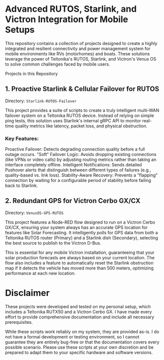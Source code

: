 # Advanced RUTOS, Starlink, and Victron Integration for Mobile Setups
This repository contains a collection of projects designed to create a highly integrated and resilient connectivity and power management system for mobile environments like RVs (motorhomes) and boats. These solutions leverage the power of Teltonika's RUTOS, Starlink, and Victron's Venus OS to solve common challenges faced by mobile users.

Projects in this Repository
## 1. Proactive Starlink & Cellular Failover for RUTOS
Directory: `Starlink-RUTOS-Failover`

This project provides a suite of scripts to create a truly intelligent multi-WAN failover system on a Teltonika RUTOS device. Instead of relying on simple ping tests, this solution uses Starlink's internal gRPC API to monitor real-time quality metrics like latency, packet loss, and physical obstruction.

### Key Features:
Proactive Failover: Detects degrading connection quality before a full outage occurs.
"Soft" Failover Logic: Avoids dropping existing connections (like VPNs or video calls) by adjusting routing metrics rather than taking an interface completely offline.
Intelligent Notifications: Sends detailed Pushover alerts that distinguish between different types of failures (e.g., quality-based vs. link loss).
Stability-Aware Recovery: Prevents a "flapping" connection by waiting for a configurable period of stability before failing back to Starlink.

## 2. Redundant GPS for Victron Cerbo GX/CX
Directory: `VenusOS-GPS-RUTOS`

This project features a Node-RED flow designed to run on a Victron Cerbo GX/CX, ensuring your system always has an accurate GPS location for features like Solar Forecasting. It intelligently polls for GPS data from both a Teltonika RUTOS router (Primary) and a Starlink dish (Secondary), selecting the best source to publish to the Victron D-Bus.

This is essential for any mobile Victron installation, guaranteeing that your solar production forecasts are always based on your current location. The flow also includes a feature to automatically reset the Starlink obstruction map if it detects the vehicle has moved more than 500 meters, optimizing performance at each new location.

# Disclaimer
These projects were developed and tested on my personal setup, which includes a Teltonika RUTX50 and a Victron Cerbo GX. I have made every effort to provide comprehensive documentation and include all necessary prerequisites.

While these scripts work reliably on my system, they are provided as-is. I do not have a formal development or testing environment, so I cannot guarantee they are entirely bug-free or that the documentation covers every possible scenario. Please use these scripts at your own discretion and be prepared to adapt them to your specific hardware and software versions. 
